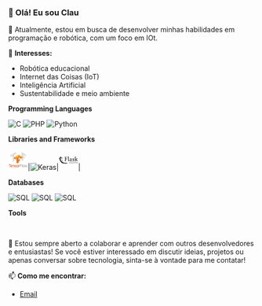 
### 👋 Olá! Eu sou Clau

🌱 Atualmente, estou em busca de desenvolver minhas habilidades em programação e robótica, com um foco em IOt.

🚀 **Interesses:**
- Robótica educacional
- Internet das Coisas (IoT)
- Inteligência Artificial
- Sustentabilidade e meio ambiente


**Programming Languages**

<img title="C" alt="C" src="	https://img.shields.io/badge/C-00599C?style=for-the-badge&logo=c&logoColor=white" />
<img title="PHP" alt="PHP"  src="https://img.shields.io/badge/PHP-777BB4?style=for-the-badge&logo=php&logoColor=white" />
<img title="Python" alt="Python" src="https://img.shields.io/badge/Python-FFD43B?style=for-the-badge&logo=python&logoColor=blue" />

**Libraries and Frameworks**

<img title="TensorFlow" alt="TensorFlow" width="40px" src="https://raw.githubusercontent.com/github/explore/master/topics/tensorflow/tensorflow.png">|<img title="Keras" alt="Keras" width="40px" src="https://upload.wikimedia.org/wikipedia/commons/thumb/a/ae/Keras_logo.svg/240px-Keras_logo.svg.png">|<img title="Flask" alt="Flask" width="40px" src="https://raw.githubusercontent.com/github/explore/master/topics/flask/flask.png">|


**Databases**

<img title="SQL" alt="SQL" width="40px" src="https://img.shields.io/badge/MySQL-005C84?style=for-the-badge&logo=mysql&logoColor=white">
<img title="SQL" alt="SQL" width="40px" src="https://img.shields.io/badge/Sqlite-003B57?style=for-the-badge&logo=sqlite&logoColor=white">
<img title="SQL" alt="SQL" width="40px" src="https://img.shields.io/badge/PostgreSQL-316192?style=for-the-badge&logo=postgresql&logoColor=white">

**Tools**

<img title="Ubuntu" alt="" width="40px" src="https://img.shields.io/badge/Arduino-00979D?style=for-the-badge&logo=Arduino&logoColor=white">
<img title="" alt="" width="40px" src="https://img.shields.io/badge/GIT-E44C30?style=for-the-badge&logo=git&logoColor=white">
<img title="" alt="" width="40px" src="https://img.shields.io/badge/VSCode-0078D4?style=for-the-badge&logo=visual%20studio%20code&logoColor=white">
<img title="Ubuntu" alt="" width="40px" src="https://img.shields.io/badge/Arduino-00979D?style=for-the-badge&logo=Arduino&logoColor=white">
<br>


🌟 Estou sempre aberto a colaborar e aprender com outros desenvolvedores e entusiastas! Se você estiver interessado em discutir ideias, projetos ou apenas conversar sobre tecnologia, sinta-se à vontade para me contatar!

📫 **Como me encontrar:**
- [Email](Claudeilsonsouzza@gmail.com)
